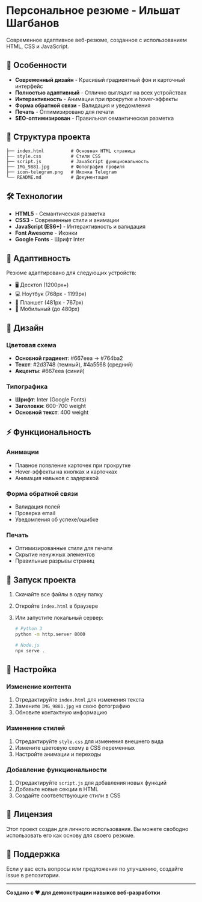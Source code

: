 # Персональное резюме - Ильшат Шагбанов

Современное адаптивное веб-резюме, созданное с использованием HTML, CSS и JavaScript.

## 🚀 Особенности

- **Современный дизайн** - Красивый градиентный фон и карточный интерфейс
- **Полностью адаптивный** - Отлично выглядит на всех устройствах
- **Интерактивность** - Анимации при прокрутке и hover-эффекты
- **Форма обратной связи** - Валидация и уведомления
- **Печать** - Оптимизировано для печати
- **SEO-оптимизирован** - Правильная семантическая разметка

## 📁 Структура проекта

```
├── index.html          # Основная HTML страница
├── style.css           # Стили CSS
├── script.js           # JavaScript функциональность
├── IMG_9881.jpg        # Фотография профиля
├── icon-telegram.png   # Иконка Telegram
└── README.md           # Документация
```

## 🛠️ Технологии

- **HTML5** - Семантическая разметка
- **CSS3** - Современные стили и анимации
- **JavaScript (ES6+)** - Интерактивность и валидация
- **Font Awesome** - Иконки
- **Google Fonts** - Шрифт Inter

## 📱 Адаптивность

Резюме адаптировано для следующих устройств:

- 🖥️ Десктоп (1200px+)
- 💻 Ноутбук (768px - 1199px)
- 📱 Планшет (481px - 767px)
- 📱 Мобильный (до 480px)

## 🎨 Дизайн

### Цветовая схема

- **Основной градиент**: #667eea → #764ba2
- **Текст**: #2d3748 (темный), #4a5568 (средний)
- **Акценты**: #667eea (синий)

### Типографика

- **Шрифт**: Inter (Google Fonts)
- **Заголовки**: 600-700 weight
- **Основной текст**: 400 weight

## ⚡ Функциональность

### Анимации

- Плавное появление карточек при прокрутке
- Hover-эффекты на кнопках и карточках
- Анимация навыков с задержкой

### Форма обратной связи

- Валидация полей
- Проверка email
- Уведомления об успехе/ошибке

### Печать

- Оптимизированные стили для печати
- Скрытие ненужных элементов
- Правильные разрывы страниц

## 🚀 Запуск проекта

1. Скачайте все файлы в одну папку
2. Откройте `index.html` в браузере
3. Или запустите локальный сервер:

   ```bash
   # Python 3
   python -m http.server 8000

   # Node.js
   npx serve .
   ```

## 📝 Настройка

### Изменение контента

1. Отредактируйте `index.html` для изменения текста
2. Замените `IMG_9881.jpg` на свою фотографию
3. Обновите контактную информацию

### Изменение стилей

1. Отредактируйте `style.css` для изменения внешнего вида
2. Измените цветовую схему в CSS переменных
3. Настройте анимации и переходы

### Добавление функциональности

1. Отредактируйте `script.js` для добавления новых функций
2. Добавьте новые секции в HTML
3. Создайте соответствующие стили в CSS

## 📄 Лицензия

Этот проект создан для личного использования. Вы можете свободно использовать его как основу для своего резюме.

## 🤝 Поддержка

Если у вас есть вопросы или предложения по улучшению, создайте issue в репозитории.

---

**Создано с ❤️ для демонстрации навыков веб-разработки**
